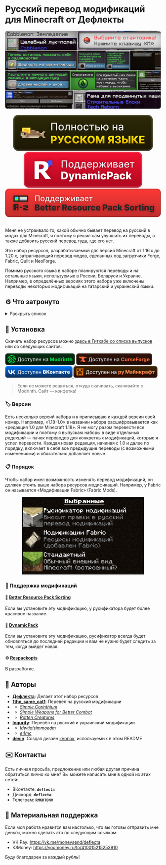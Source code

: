 # Русский перевод модификаций для Minecraft от Дефлекты

<div align="center">
    <img title="В будущем заменю эту картинку" src="Разное/preview2.png">
    <br>
    <br>
    <img title="Никак не связано с «Фаргус Мультимедия». Это просто добрая отсылка. Я работаю над переводами один с 2020 года, лишь изредка получая помощь от народа (хотелось бы, конечно, больше вклада от Интернета, но имеем, что имеем)." src="Разное/fargus_cozy_vector.svg">
    <a href="https://modrinth.com/mod/dynamicpack"><img title="Хороший мод, хороший разработчик ❤️" src="Разное/dynamicpack_cozy_vector.svg"></a>
    <a href="https://modrinth.com/mod/better-resource-pack-sorting"><img title="Очень удобный мод" src="Разное/brps_cozy_vector.svg"></a>
    <br>
    <br>
    <!--<a href="https://github.com/RushanM/Minecraft-Mods-Russian-Translation/wiki/%D0%9F%D0%BE%D0%BC%D0%BE%D1%89%D1%8C-%D1%81-%D0%BF%D0%B5%D1%80%D0%B5%D0%B2%D0%BE%D0%B4%D0%BE%D0%BC">
        <img height="38" src="Разное/translate.svg">
    </a>-->
</div>

Меня не устраивало то, какой обычно бывает перевод на русский в модах для Minecraft, и поэтому я решил сам улучшить их переводы, а также добавить русский перевод туда, где его нет.

Это набор ресурсов, разрабатываемый для версий Minecraft от 1.16.x до 1.20.x, затрагивающий перевод модов, сделанных под загрузчики Forge, Fabric, Quilt и NeoForge.

Помимо русского языка в наборе планируются переводы и на остальные языки, используемые в России, Беларуси и Украине. Например, в определённых версиях этого набора уже включены переводы некоторых модификаций на татарский и украинский языки.

## ⚙️ Что затронуто

<details>
<summary>Раскрыть список</summary>
<br>

* `1.16—1.20` — версии игры;
* 🌌 — модификации нет на эту версию.
* ❌ — перевода пока нет;
* ✅ — перевод готов.

| Модификация | 1.16 | 1.17 | 1.18 | 1.19 | 1.20 |
| - | - | - | - | - | - |
| [Additional Additions](https://modrinth.com/mod/addadd) | 🌌 | ❌ | ✅ Рус.<br>✅ Тат. | ✅ Рус.<br>✅ Тат. | ✅ Рус.
| [AFMP: A Few More Plushies](https://modrinth.com/mod/afmp) | 🌌 | 🌌 | 🌌 | ✅ Рус. | ❌
| [All the Fan Made Discs](https://modrinth.com/mod/all-the-fan-made-discs) | 🌌 | 🌌 | ❌ | ❌ | ✅ Рус.
| [Animatica](https://modrinth.com/mod/animatica) | 🌌 | ❌ | ❌ | ❌ | ✅ Рус.
| [AppleSkin](https://modrinth.com/mod/appleskin) | ✅ Рус. | ❌ | ❌ | ✅ Рус. | ❌
| [Applied Energistics 2](https://modrinth.com/mod/ae2) | ❌ | ✅ Рус. | ❌ | ❌ | ❌
| [Automatic Tool Swap](https://www.curseforge.com/minecraft/mc-mods/automatic-tool-swap) | ❌ | ✅ Рус. | ❌ | ❌ | ❌
| [Bad Wither No Cookie - Reloaded](https://modrinth.com/mod/bad-wither-no-cookie) | ❌ | ❌ | ❌ | ❌ | ✅ Рус.
| [Better Biome Blend](https://modrinth.com/mod/better-biome-blend) | ❌ | ✅ Рус. | ❌ | ❌ | 🌌
| [Better Mods Button](https://www.curseforge.com/minecraft/mc-mods/better-mods-button) | ❌ | ✅ Рус. | ❌ | ❌ | ❌
| [Bookshelf](https://modrinth.com/mod/bookshelf-lib) | ✅ Рус. | ❌ | ❌ | ❌ | ❌
| [Botania](https://modrinth.com/mod/botania) | ❌ | ❌ | ❌ | ❌ | ❌
| [Canvas Renderer](https://modrinth.com/mod/canvas) | 🌌 | ❌ | ❌ | ❌ | ❌
| [Catalogue](https://www.curseforge.com/minecraft/mc-mods/catalogue) | ✅ Рус. | ✅ Рус. | ❌ | ❌ | ❌
| [Cave Dweller](https://modrinth.com/mod/cave-dweller-fabric)<br>[Cave Dweller Evolved](https://modrinth.com/mod/cave-dweller-evolved) | ❌ | ❌ | ❌ | ✅ Рус. | ✅ Рус.
| [Chat Heads](https://modrinth.com/mod/chat-heads) | ❌ | ❌ | ❌ | ❌ | ✅ Рус.
| [Clear Despawn](https://modrinth.com/mod/cleardespawn) | ❌ | ❌ | ❌ | ❌ | ✅ Рус.
| [Cloth Config API](https://modrinth.com/mod/cloth-config) | ✅ Рус. | ❌ | ❌ | ❌ | ✅ Рус.
| [Cobblemon](https://modrinth.com/mod/cobblemon) | ❌ | ❌ | ❌ | ❌ | ❌
| [Configured](https://www.curseforge.com/minecraft/mc-mods/configured) | ❌ | ✅ Рус. | ❌ | ❌ | ❌
| [Controlling](https://modrinth.com/mod/controlling) | ❌ | ❌ | ❌ | ✅ Рус. | ❌
| [Cosmetic Armor Reworked](https://www.curseforge.com/minecraft/mc-mods/cosmetic-armor-reworked) | ❌ | ✅ Рус. | ❌ | ❌ | ❌
| [Cosmetic Armor](https://modrinth.com/mod/cosmetic-armor) | ❌ | ❌ | ❌ | ❌ | ✅ Рус.
| [CreRaces](https://modrinth.com/mod/creraces) | ❌ | ❌ | ❌ | ❌ | ❌
| [Delightful Creators](https://www.curseforge.com/minecraft/mc-mods/delightful-creators-fabric) | ❌ | ❌ | ❌ | ❌ | ❌
| [Domestication Innovation](https://www.curseforge.com/minecraft/mc-mods/domestication-innovation) | ❌ | ❌ | ✅ Рус. | ❌ | ❌
| [Dynamic FPS](https://modrinth.com/mod/dynamic-fps) | ❌ | ❌ | ❌ | ❌ | ✅ Рус.
| [e4mc](https://modrinth.com/mod/e4mc) | ❌ | ✅ Рус.<br>✅ Укр. | ✅ Рус.<br>✅ Укр. | ✅ Рус.<br>✅ Укр. | ✅ Рус.<br>✅ Укр. |
| [Enchantment Descriptions](https://www.curseforge.com/minecraft/mc-mods/enchantment-descriptions) | ❌ | ✅ Рус. | ❌ | ❌ | ❌
| [Endless Music](https://modrinth.com/mod/endless-music) | ❌ | ❌ | ❌ | ❌ | ✅ Рус.
| [Enhanced Attack Indicator](https://modrinth.com/mod/enhanced-attack-indicator) | ❌ | ❌ | ❌ | ❌ | ✅ Рус.
| [Entity Culling](https://modrinth.com/mod/entityculling) | ❌ | ❌ | ❌ | ❌ | ✅ Рус.
| [Enigmatic Legacy](https://modrinth.com/mod/enigmatic-legacy) | ❌ | ❌ | ❌ | ❌ | ❌
| [Fabric](https://fabricmc.net)<br>[Fabric API](https://modrinth.com/mod/fabric-api) | ✅ Рус. | ✅ Рус. | ✅ Рус. | ✅ Рус. | ✅ Рус.
| [FabricSkyBoxes Interop](https://modrinth.com/mod/fabricskyboxes-interop) | ❌ | ❌ | ❌ | ❌ | ✅ Рус.
| [FabricSkyBoxes](https://modrinth.com/mod/fabricskyboxes) | ❌ | ❌ | ❌ | ❌ | ✅ Рус.<br>✅ Тат.
| [FastWorkbench](https://www.curseforge.com/minecraft/mc-mods/fastworkbench) | ❌ | ❌ | ❌ | ❌ | ❌
| [Forge](https://files.minecraftforge.net/net/minecraftforge/forge) | ❌ | ❌ | ✅ Рус. | ✅ Рус. | ❌
| [Full Brightness Toggle](https://modrinth.com/mod/full-brightness-toggle) | ❌ | ❌ | ❌ | ❌ | ✅ Рус.
| [Iceopolis](https://www.curseforge.com/minecraft/mc-mods/iceopolis) | 🌌 | 🌌 | 🌌 | ✅ Рус. | 🌌
| [Idwtialsimmoedm](https://modrinth.com/mod/idwtialsimmoedm) | ❌ | ❌ | ✅ Рус. | ❌ | ✅ Рус.
| [Immersive Petroleum](https://www.curseforge.com/minecraft/mc-mods/immersive-petroleum) | ❌ | ❌ | ❌ | ❌ | ❌
| [Iris Shaders](https://modrinth.com/mod/iris) | ❌ | ❌ | ❌ | ❌ | ❌
| [Jade 🔍](https://modrinth.com/mod/jade) | ❌ | ❌ | ❌ | ❌ | ❌
| [Just Enough Advancements](https://www.curseforge.com/minecraft/mc-mods/jea) | ❌ | ❌ | ❌ | ❌ | ❌
| [Just Enough Resources](https://modrinth.com/mod/just-enough-resources-jer) | ❌ | ❌ | ❌ | ❌ | ❌
| [Kawaii Dishes](https://modrinth.com/mod/kawaii-dishes) | ❌ | ❌ | ❌ | ❌ | ❌
| [LibJF](https://modrinth.com/mod/libjf) | ❌ | ❌ | ❌ | ❌ | ✅ Рус.
| [Litematica](https://litematica.org) | ❌ | ❌ | ❌ | ✅ Рус. | ❌
| [Look](https://modrinth.com/mod/look) | ❌ | ❌ | ❌ | ❌ | ✅ Рус.
| [Loqui](https://loqui.imb11.dev) | 🌌 | 🌌 | 🌌 | ✅ Рус. | ✅ Рус.
| [Lucky Block](https://www.curseforge.com/minecraft/mc-mods/lucky-block) | ❌ | ❌ | ✅ Рус.<br>✅ Тат. | ❌ | ❌
| [Lycanthropy](https://modrinth.com/mod/lycanthropy) | ❌ | ❌ | ❌ | ❌ | ✅ Рус.
| [Make Bubbles Pop](https://modrinth.com/mod/make_bubbles_pop) | ❌ | ❌ | ❌ | ❌ | ✅ Рус.
| [MarbleGate's Exotic Enchantment: Flowing Agony](https://modrinth.com/mod/flowing-agony) | ❌ | ❌ | ❌ | ❌ | ❌
| [Mica](https://modrinth.com/mod/mica) | ❌ | ❌ | ❌ | ❌ | ✅ Рус.
| [Mod Menu](https://modrinth.com/mod/modmenu) | ❌ | ❌ | ✅ Рус. | ✅ Рус. | ✅ Рус.
| [More Music Discs](https://modrinth.com/mod/more-music-discs) | ❌ | ❌ | ❌ | ❌ | ✅ Рус.
| [NEEPMeat](https://modrinth.com/mod/neepmeat) | ❌ | ❌ | ❌ | ❌ | ❌
| [Neighborly](https://www.curseforge.com/minecraft/mc-mods/neighborly) | ❌ | ❌ | ❌ | ❌ | ❌
| [NeoForge](https://neoforged.net) | ❌ | ❌ | ❌ | ❌ | ❌
| [Nevermore!](https://modrinth.com/datapack/nevermore) | ❌ | ❌ | ❌ | ❌ | ❌
| [Raised](https://modrinth.com/mod/raised) | ❌ | ❌ | ❌ | ❌ | ❌
| [Rats](https://modrinth.com/mod/rats) | ❌ | ❌ | ❌ | ❌ | ❌
| [Regions Unexplored](https://modrinth.com/mod/regions-unexplored) | ❌ | ❌ | ❌ | ❌ | ❌
| [Respackopts](https://modrinth.com/mod/respackopts) | ❌ | ❌ | ❌ | ❌ | ✅ Рус.
| [Rotten Creatures](https://modrinth.com/mod/rottencreatures) | ❌ | ❌ | ✅ Рус. | ✅ Рус. | ❌
| [Roughly Enough Items](https://modrinth.com/mod/rei) | ❌ | ❌ | ❌ | ❌ | ❌
| [Simple Corinthium](https://www.curseforge.com/minecraft/mc-mods/simple-corinthium) | ❌ | ❌ | ✅ Рус. | ✅ Рус. | ❌
| [Simple Weapons for Better Combat](https://www.curseforge.com/minecraft/mc-mods/simple-weapons-for-better-combat) | ❌ | ❌ | ✅ Рус. | ✅ Рус. | ❌
| [SimplyStatus](https://modrinth.com/mod/simplystatus) | ❌ | ❌ | ❌ | ❌ | ✅ Рус.
| [Smooth Boot (Fabric)](https://modrinth.com/mod/smoothboot-fabric)<br>[Smooth Boot (Reloaded)](https://modrinth.com/mod/smooth-boot-reloaded) | ❌ | ❌ | ❌ | ✅ Рус. | ❌
| [Sodium Extra](https://modrinth.com/mod/sodium-extra) | ❌ | ❌ | ❌ | ❌ | ❌
| [Sodium](https://modrinth.com/mod/sodium) | ❌ | ✅ Рус. | ✅ Рус. | ✅ Рус. | ❌
| [Sulfur Based Weapon Development](https://modrinth.com/mod/sbwd) | 🌌 | 🌌 | 🌌 | ✅ Рус. | 🌌
| [Tech Reborn](https://www.curseforge.com/minecraft/mc-mods/techreborn) | ❌ | ❌ | ❌ | ❌ | ❌
| [The Dark Dweller](https://modrinth.com/mod/the-dark-dweller) | ❌ | ❌ | ❌ | ✅ Рус. | ❌
| [The Fellow Furries Mod](https://modrinth.com/mod/fellowfurriesmod) | ❌ | ❌ | ❌ | ❌ | ✅ Рус.
| [Thigh highs etc.](https://modrinth.com/mod/thigh-highs-etc) | ❌ | ❌ | ❌ | ❌ | ✅ Рус.
| [Title Fixer](https://modrinth.com/mod/title-fixer) | ❌ | ❌ | ❌ | ❌ | ✅ Рус.
| [Tool Stats](https://modrinth.com/mod/tool-stats) | ❌ | ❌ | ❌ | ❌ | ✅ Рус.
| [Touhou Little Maid](https://modrinth.com/mod/touhou-little-maid) | ❌ | ❌ | ❌ | ❌ | ❌

Список будет пополняться.

</details>

## 🚀 Установка

Скачать набор ресурсов можно [здесь в Гитхабе со списка выпусков](https://github.com/RushanM/Minecraft-Mods-Russian-Translation/releases) или со следующих сайтов:

<a href="https://modrinth.com/resourcepack/mods-ru">
    <img height="38" src="Разное/modrinth_compact_vector.svg">
</a>
<a href="https://www.curseforge.com/minecraft/texture-packs/mods-ru">
    <img height="38" src="Разное/curseforge_compact_vector.svg">
</a>
<a href="https://vk.com/demipr">
    <img height="38" src="Разное/vk_compact_vector.svg">
</a>
<a href="https://ru-minecraft.ru/fayly-dlya-minecraft/79004-mods-ru.html">
    <img height="38" src="Разное/rumc_compact_vector.svg">
</a>

> Если не можете решиться, откуда скачивать, скачивайте с Modrinth. Сайт — конфетка!

### 🏷️ Версии

Есть несколько версий набора и я приписываю к каждой версии свой номер. Например, «1.18-1.0» в названии набора расшифровывается как «редакция 1.0 для Minecraft 1.18». Я не могу разом перевести все модификации и поэтому я выпускаю наборы в виде отдельных *редакций* — пачек переводов для конкретных модификаций, которые я успел перевести. Каждая новая редакция, начиная с 1.0 и далее по порядку, включает в себя все предыдущие переводы (с возможными изменениями) и обязательно добавляет новые.

<!-- ### Скачивание

Поместите скачанный архив в папку resourcepacks в папке .minecraft.

Включите набор в игре. -->

### 📋 Порядок

Чтобы набор имел возможность изменять перевод модификаций, он должен стоять выше набора ресурсов модификаций. Например, у Fabric он называется «Модификации Fabric» (Fabric Mods).

<div align="center">
    <img title="Хаос, хаос!? Нет, нет! Порядок, порядок!" height="250" src="Разное/order.png">
</div>

### 🔁 Поддержка модификаций
#### 📃 [Better Resource Pack Sorting](https://modrinth.com/mod/better-resource-pack-sorting)
Если вы установите эту модификацию, у русификатора будет более красивое название.
#### 🔄 [DynamicPack](https://modrinth.com/mod/dynamicpack)
Если вы установите эту модификацию, русификатор всегда будет обновляться до последней редакции и вам не нужно будет следить за тем, когда выйдет новая.
#### ⚙️ [Respackopts](https://modrinth.com/mod/respackopts)
В разработке.

## 📛 Авторы

* [**Дефлекта**](https://github.com/RushanM): Делает этот набор ресурсов
* [**1the_same_cat1**](https://www.curseforge.com/members/1the_same_cat1): Перевёл на русский модификации 
* * [*Simple Corinthium*](https://www.curseforge.com/minecraft/mc-mods/simple-corinthium)
* * [*Simple Weapons for Better Combat*](https://www.curseforge.com/minecraft/mc-mods/simple-weapons-for-better-combat)
* * [*Rotten Creatures*](https://modrinth.com/mod/rottencreatures)
* [**Inqurity**](https://github.com/Inqurity): Перевёл на русский и украинский модификации
* * [*Idwtialsimmoedm*](https://modrinth.com/mod/idwtialsimmoedm)
* * [*e4mc*](https://modrinth.com/mod/e4mc)
* [**devin**](https://github.com/intergrav): Создал дизайн [кнопок](https://github.com/intergrav/devins-badges), используемых в этом README

## ✉️ Контакты
Есть личная просьба, предложение или любая другая причина обратиться лично ко мне? Вы можете написать мне в одной из этих сетей:
* ВКонтакте: **`deflecta`**
* Дискорд: **`deflecta`**
* Телеграм: **`RMKHTDNV`**

## 💝 Материальная поддержка

Если моя работа нравится вам настолько, что вы готовы отправить мне деньги, можно сделать это по следующим ссылкам:

* VK Pay: <https://vk.me/moneysend/deflecta>
* ЮMoney: <https://yoomoney.ru/to/410015215253910>

Буду благодарен за каждый рубль!
